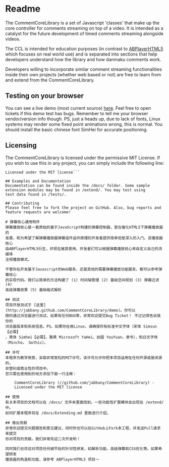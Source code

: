# Readme
The CommentCoreLibrary is a set of Javascript 'classes' that make up the
core controller for comments streaming on top of a video. It is intended
as a catalyst for the future development of timed comments streaming 
alongside videos. 

The CCL is intended for education purposes (in contrast to 
[ABPlayerHTML5](https://github.com/jabbany/ABPlayerHTML5)
which focuses on real world use) and is separated into sections that 
help developers understand how the library and how danmaku comments 
work.

Developers willing to incorporate similar comment streaming 
functionalities inside their own projects (whether web based or not) are
free to learn from and extend from the CommentCoreLibrary.

## Testing on your browser
You can see a live demo (most current source) 
[here](http://jabbany.github.com/CommentCoreLibrary/demo). Feel free to open 
tickets if this demo test has bugs. Remember to tell me your browser 
vendor/version info though. PS, just a heads up, due to lack of
fonts, Linux systems may render some fixed point animations wrong, this 
is normal. You should install the basic chinese font SimHei for accurate
positioning. 

## Licensing
The CommentCoreLibrary is licensed under the permissive MIT License. If 
you wish to use this in any project, you can simply include the 
following line:

```CommentCoreLibrary (//github.com/jabbany/CommentCoreLibrary) - 
Licensed under the MIT license```
 
## Examples and Documentation
Documentation can be found inside the /docs/ folder. Some sample 
extension modules may be found in /extend/. You may test using
test data found in /tests/.

## Contributing
Please feel free to fork the project on GitHub. Also, bug reports and 
feature requests are welcome!

# 弹幕核心通用构件
弹幕播放核心是一套原始的基于JavaScript构建的弹幕控制器，意在催化HTML5下弹幕播放器的
发展，和为希望了解弹幕播放器弹幕组件运作原理的开发者提供简单但是深入的入门。该播放器核心
由ABPlayerHTML5衍生，并现在被其使用。开发者们可以根据弹幕播放核心来自定义自己的流媒体
注视播放模式。

不管你在开发基于Javascript的Web服务，还是其他的需要弹幕播放功能服务，都可以参考弹幕核心
的实现代码。我们以简单的方法构建了 (1) 时间轴管理 (2) 基础空间规划 (3) 弹幕过滤 (4) 
高级弹幕效果 (5) 基础格式解析

## 测试
项目开放测试于 [这里](http://jabbany.github.com/CommentCoreLibrary/demo)。你可以
随时通过浏览器进行测试，如果有任何BUG等，非常欢迎提交Bug Ticket！ 不过记得告诉我你的
浏览器版本和系统信息。PS，如果你在用Linux，请确保你有标准中文字体（宋体 Simsun【必需】
，黑体 Simhei【必需】，雅黑 Microsoft YaHei，幼圆 YouYuan，隶书），和日文字体
（Mincho， Gothic）。

## 许可
本程序为教学用意，采取非常宽松的MIT许可。该许可允许你把本项目运用在任何开源或是闭源的，
非营利或商业性的项目中。
您只需在使用到的地方添加下面一行注释：

    CommentCoreLibrary (//github.com/jabbany/CommentCoreLibrary) - 
    Licensed under the MIT license 

## 使用
有关本项目的文档可以在 /docs/ 文件夹里面找到。一些功能性扩展模块会出现在 /extend/ 中。
如何扩展本程序将在 /docs/Extending.md 里面进行介绍。

## 做出贡献
非常欢迎提交问题报告和意见建议，同时你也可以在GitHub上Fork本工程，并发送Pull请求来提交
你对项目的贡献。我们非常欢迎二次开发哟！

同时我们也欢迎对项目任何细节处的针对性研发，如解析功能，高级弹幕和CSS优化等。如果希望研发
播放器的构造和功能，请参考 ABPlayerHTML5 项目～
